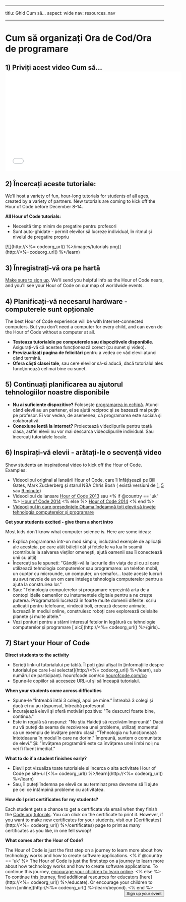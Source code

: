 * * *

titlu: Ghid Cum să... aspect: wide nav: resources_nav

* * *

<div class="row">
  <h1 class="col-sm-6">
    Cum să organizați Ora de Cod/Ora de programare
  </h1>
</div>

</div>

## 1) Priviți acest video Cum să... <iframe width="560" height="315" src="//www.youtube.com/embed/tQeSke4hIds" frameborder="0" allowfullscreen></iframe>
## 2) Încercați aceste tutoriale:

We’ll host a variety of fun, hour-long tutorials for students of all ages, created by a variety of partners. New tutorials are coming to kick off the Hour of Code before December 8-14.

**All Hour of Code tutorials:**

  * Necesită timp minim de pregatire pentru profesori
  * Sunt auto-ghidate - permit elevilor să lucreze individual, în ritmul şi nivelul de pregatire propriu

[![](http://<%= codeorg_url() %>/images/tutorials.png)](http://<%=codeorg_url() %>/learn)

## 3) Înregistrați-vă ora pe hartă

[Make sure to sign up](<%= hoc_uri('/') %>). We'll send you helpful info as the Hour of Code nears, and you'll see your Hour of Code on our map of worldwide events.

## 4) Planificați-vă necesarul hardware - computerele sunt opționale

The best Hour of Code experience will be with Internet-connected computers. But you don’t need a computer for every child, and can even do the Hour of Code without a computer at all.

  * **Testeaza tutorialele pe computerele sau dispozitivele disponibile.** Asiguraţi-vă că acestea funcţionează corect (cu sunet şi video).
  * **Previzualizați pagina de felicitări** pentru a vedea ce văd elevii atunci când termină. 
  * **Ofera căşti clasei tale**, sau cere elevilor să-si aducă, dacă tutorialul ales funcţionează cel mai bine cu sunet.

## 5) Continuați planificarea au ajutorul tehnologiilor noastre disponibile

  * **Nu ai suficiente dispozitive?** Folosește [programarea in echipă](http://www.ncwit.org/resources/pair-programming-box-power-collaborative-learning). Atunci când elevii au un partener, ei se ajută reciproc şi se bazează mai puţin pe profesor. Ei vor vedea, de asemenea, că programarea este socială şi colaborativă.
  * **Conexiune lentă la internet?** Proiectează videclipurile pentru toată clasa, astfel elevii nu vor mai descarca videoclipurile individual. Sau încercaţi tutorialele locale.

## 6) Inspirați-vă elevii - arătați-le o secvență video

Show students an inspirational video to kick off the Hour of Code. Examples:

  * Videoclipul original al lansării Hour of Code, care îi înfățișează pe Bill Gates, Mark Zuckerberg și starul NBA Chris Bosh ( există versiuni de [1](https://www.youtube.com/watch?v=qYZF6oIZtfc), [5](https://www.youtube.com/watch?v=nKIu9yen5nc) sau [9 minute](https://www.youtube.com/watch?v=dU1xS07N-FA))
  * Videoclipul de lansare [Hour of Code 2013](https://www.youtube.com/watch?v=FC5FbmsH4fw) sau <% if @country == 'uk' %> [Hour of Code 2014](https://www.youtube.com/watch?v=96B5-JGA9EQ) <% else %> [Hour of Code 2014](https://www.youtube.com/watch?v=rH7AjDMz_dc&index=2&list=PLzdnOPI1iJNe1WmdkMG-Ca8cLQpdEAL7Q) <% end %>
  * [Videoclipul în care președintele Obama îndeamnă toți elevii să învețe tehnologia computerelor și programare](https://www.youtube.com/watch?v=6XvmhE1J9PY)

**Get your students excited - give them a short intro**

Most kids don’t know what computer science is. Here are some ideas:

  * Explică programarea într-un mod simplu, incluzând exemple de aplicații ale acesteia, pe care atât băieții cât și fetele le va lua în seamă (contribuie la salvarea vieților omenești, ajută oamenii sau îi conectează unii cu alții)
  * Încercaţi sa le spuneti: "Gândiți-vă la lucrurile din viaţa de zi cu zi care utilizează tehnologia computerelor sau programarea: un telefon mobil, un cuptor cu microunde, un computer, un semafor... toate aceste lucruri au avut nevoie de un om care intelege tehnologia computerelor pentru a ajuta la construirea lor."
  * Sau: "Tehnologia computerelor si programare reprezintă arta de a contopi ideile oamenilor cu instumentele digitale pentru a ne crește puterea. Programatorii lucrează în foarte multe domenii diferite: scriu aplicații pentru telefoane, vindecă boli, creează desene animate, lucrează în mediul online, construiesc roboți care explorează celelalte planete și multe altele."
  * Vezi ponturi pentru a stârni interesul fetelor în legătură cu tehnologie computerelor și programare [ aici](http://<%= codeorg_url() %>/girls).. 

## 7) Start your Hour of Code

**Direct students to the activity**

  * Scrieți link-ul tutorialului pe tablă. Îl poți găsi afișat în [informațiile despre tutorialul pe care l-ai selectat](http://<%= codeorg_url() %>/learn), sub numărul de participanți. hourofcode.com/co [hourofcode.com/co](http://hourofcode.com/co)
  * Spune-le copiilor să acceseze URL-ul și să înceapă tutorialul.

**When your students come across difficulties**

  * Spune-le "Întreabă întâi 3 colegi, apoi pe mine.” Întreabă 3 colegi și dacă ei nu au răspunsul, întreabă profesorul.
  * Încurajează elevii şi oferă motivări pozitive: "Te descurci foarte bine, continuă."
  * Este în regulă să raspunzi: "Nu ştiu.Haideți să rezolvăm împreună!" Dacă nu vă puteţi da seama de rezolvarea unei probleme, utilizaţi momentul ca un exemplu de învăţare pentru clasă: "Tehnologia nu funcţionează întotdeauna în modul în care ne dorim." Împreună, suntem o comunitate de elevi." Şi: "Învăţarea programării este ca învăţarea unei limbi noi; nu vei fi fluent imediat."

**What to do if a student finishes early?**

  * Elevii pot vizualiza toate tutorialele si incerca o alta activitate Hour of Code pe site-ul [<%= codeorg_url() %>/learn](http://<%= codeorg_url() %>/learn)
  * Sau, îi puteți îndemna pe elevii ce au terminat prea devreme să îi ajute pe cei ce întâmpină probleme cu activitatea.

**How do I print certificates for my students?**

Each student gets a chance to get a certificate via email when they finish the [Code.org tutorials](http://studio.code.org). You can click on the certificate to print it. However, if you want to make new certificates for your students, visit our [Certificates](http://<%= codeorg_url() %>/certificates) page to print as many certificates as you like, in one fell swoop!

**What comes after the Hour of Code?**

The Hour of Code is just the first step on a journey to learn more about how technology works and how to create software applications. <% if @country == 'uk' %> The Hour of Code is just the first step on a journey to learn more about how technology works and how to create software applications. To continue this journey, [encourage your children to learn online](http://uk.code.org/learn/beyond). <% else %> To continue this journey, find additional resources for educators [here](http://<%= codeorg_url() %>/educate). Or encourage your children to learn [online](http://<%= codeorg_url() %>/learn/beyond). <% end %> <a style="display: block" href="<%= hoc_uri('/#join') %>"><button style="float: right;">Sign up your event</button></a>